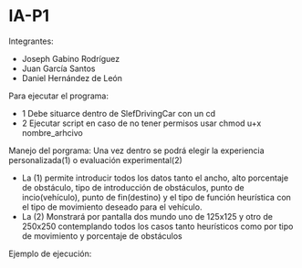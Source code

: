 # IA-P1
Integrantes:
* Joseph Gabino Rodríguez
* Juan García Santos
* Daniel Hernández de León

Para ejecutar el programa:
- 1 Debe situarce dentro de SlefDrivingCar con un cd
- 2 Ejecutar script en caso de no tener permisos usar chmod u+x nombre_arhcivo

Manejo del porgrama:
Una vez dentro se podrá elegir la experiencia personalizada(1) o evaluación experimental(2)
- La (1) permite introducir todos los datos tanto el ancho, alto porcentaje de obstáculo, tipo de introducción de obstáculos, punto de incio(vehículo), punto de fin(destino) y el tipo de función heurística con el tipo de movimiento deseado para el vehículo.
- La (2) Monstrará por pantalla dos mundo uno de 125x125 y otro de 250x250 contemplando todos los casos tanto heurísticos como por tipo de movimiento y porcentaje de obstáculos

Ejemplo de ejecución:
